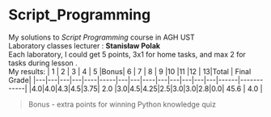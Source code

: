 # Script_Programming
My solutions to *Script Programming* course in AGH UST \
Laboratory classes lecturer : **Stanisław Polak** \
Each laboratory, I could get 5 points, 3x1 for home tasks, and max 2 for tasks during lesson . \
My results:
| 1 | 2 | 3 | 4 | 5  |Bonus| 6 | 7 | 8  | 9 |10 |11 |12 | 13|Total | Final Grade|
|---|---|---|---|----|-----|---|---|----|---|---|---|---|---|------|------------|
|4.0|4.0|4.3|4.5|3.75| 2.0 |3.0|4.5|4.25|2.5|3.0|3.0|2.8|0.0| 45.6 |    4.0     |

> Bonus - extra points for winning Python knowledge quiz
